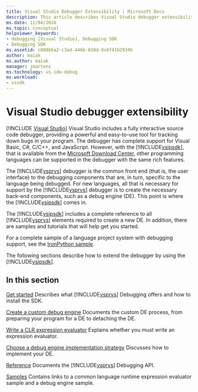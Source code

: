 ```yaml
---
title: Visual Studio Debugger Extensibility | Microsoft Docs
description: This article describes Visual Studio debugger extensibility and provides links to articles about Visual Studio debugging.
ms.date: 11/04/2016
ms.topic: conceptual
helpviewer_keywords:
- debugging [Visual Studio], Debugging SDK
- Debugging SDK
ms.assetid: c088b6a2-c3ad-446b-830d-9c6f41b2934b
author: maiak
ms.author: maiak
manager: jmartens
ms.technology: vs-ide-debug
ms.workload:
- vssdk
---
```

# Visual Studio debugger extensibility

 [!INCLUDE [Visual Studio](~/includes/applies-to-version/vs-windows-only.md)]
Visual Studio includes a fully interactive source code debugger, providing a powerful and easy-to-use tool for tracking down bugs in your program. The debugger has complete support for Visual Basic, C#, C/C++, and JavaScript. However, with the [!INCLUDE[vsipsdk](../../extensibility/includes/vsipsdk_md.md)], that is available from the [Microsoft Download Center](https://dotnet.microsoft.com/download/visual-studio-sdks), other programming languages can be supported in the debugger with the same rich features.

 The [!INCLUDE[vsprvs](../../code-quality/includes/vsprvs_md.md)] debugger is the common front end (that is, the user interface) to the debugging components that are, in turn, specific to the language being debugged. For new languages, all that is necessary for support by the [!INCLUDE[vsprvs](../../code-quality/includes/vsprvs_md.md)] debugger is to create the necessary back-end components, such as a debug engine (DE). This point is where the [!INCLUDE[vsipsdk](../../extensibility/includes/vsipsdk_md.md)] comes in.

 The [!INCLUDE[vsipsdk](../../extensibility/includes/vsipsdk_md.md)] includes a complete reference to all [!INCLUDE[vsprvs](../../code-quality/includes/vsprvs_md.md)] elements required to create a new DE. In addition, there are samples and tutorials that will help get you started.

 For a complete sample of a language project system with debugging support, see the [IronPython sample](https://www.microsoft.com/download/details.aspx?id=55984).

 The following sections describe how to extend the debugger by using the [!INCLUDE[vsipsdk](../../extensibility/includes/vsipsdk_md.md)].

## In this section
 [Get started](../../extensibility/debugger/getting-started-with-debugger-extensibility.md)
 Describes what [!INCLUDE[vsprvs](../../code-quality/includes/vsprvs_md.md)] Debugging offers and how to install the SDK.

 [Create a custom debug engine](../../extensibility/debugger/creating-a-custom-debug-engine.md)
 Documents the custom DE process, from preparing your program for a DE to detaching the DE.

 [Write a CLR expression evaluator](../../extensibility/debugger/writing-a-common-language-runtime-expression-evaluator.md)
 Explains whether you must write an expression evaluator.

 [Choose a debug engine implementation strategy](../../extensibility/debugger/choosing-a-debug-engine-implementation-strategy.md)
 Discusses how to implement your DE.

 [Reference](../../extensibility/debugger/reference/reference-visual-studio-debugging-apis.md)
 Documents the [!INCLUDE[vsprvs](../../code-quality/includes/vsprvs_md.md)] Debugging API.

 [Samples](../../extensibility/debugger/visual-studio-debugging-samples.md)
 Contains links to a common language runtime expression evaluator sample and a debug engine sample.
